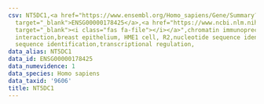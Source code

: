 ```yaml
---
csv: NT5DC1,<a href="https://www.ensembl.org/Homo_sapiens/Gene/Summary?db=core;g=ENSG00000178425"
  target="_blank">ENSG00000178425</a>,<a href="https://www.ncbi.nlm.nih.gov/pubmed/22863008"
  target="_blank"><i class="fas fa-file"></i></a>",chromatin immunoprecipitation assay,direct
  interaction,breast epithelium, HME1 cell, R2,nucleotide sequence identification,nucleotide
  sequence identification,transcriptional regulation,
data_alias: NT5DC1
data_id: ENSG00000178425
data_numevidence: 1
data_species: Homo sapiens
data_taxid: '9606'
title: NT5DC1
---
```


